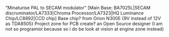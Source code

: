 "Minaturise PAL to SECAM modulator" [Main Base: BA7025L|SECAM discruminator/LA7333|Chroma Processor/LA7323|HQ Luminance Chip/LC8892|CCD chip]
Base chip? from Orion N300E {9V instead of 12V as TDA8505}
Project zone for PCB create? an Open Source designer (I am not so programist because so i do be look at vision at engine zone instead)
